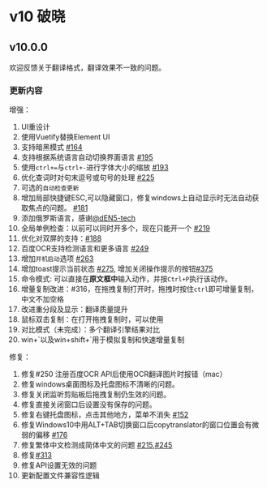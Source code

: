 # v10 破晓

## v10.0.0
欢迎反馈关于翻译格式，翻译效果不一致的问题。

### 更新内容
增强：

1. UI重设计
2. 使用Vuetify替换Element UI
3. 支持暗黑模式 [#164](https://github.com/CopyTranslator/CopyTranslator/issues/164)
4. 支持根据系统语言自动切换界面语言 [#195](https://github.com/CopyTranslator/CopyTranslator/issues/195)
5. 使用`ctrl+=`与`ctrl+-`进行字体大小的缩放 [#193](https://github.com/CopyTranslator/CopyTranslator/issues/193)
7. 优化查词时对句末逗号或句号的处理 [#225](https://github.com/CopyTranslator/CopyTranslator/issues/225)
8. 可选的`自动检查更新`
9. 增加局部快捷键ESC,可以隐藏窗口，修复windows上自动显示时无法自动获取焦点的问题。 [#181](https://github.com/CopyTranslator/CopyTranslator/issues/181)
10. 添加俄罗斯语言，感谢[@dEN5-tech](https://www.facebook.com/profile.php?id=100028728105222)
11. 全局单例检查：以前可以同时开多个，现在只能开一个 [#219](https://github.com/CopyTranslator/CopyTranslator/issues/219)
12. 优化对双屏的支持：[#188](https://github.com/CopyTranslator/CopyTranslator/issues/188)
13. 百度OCR支持检测语言和更多语言 [#249](https://github.com/CopyTranslator/CopyTranslator/issues/249)
14. 增加`开机启动`选项 [#263](https://github.com/CopyTranslator/CopyTranslator/issues/263)
15. 增加toast提示当前状态 [#275](https://github.com/CopyTranslator/CopyTranslator/issues/275), 增加关闭操作提示的按钮[#375](https://github.com/CopyTranslator/CopyTranslator/issues/373)
16. 命令模式: 可以直接在**原文框中**输入动作，并按`Ctrl+P`执行该动作。
17. 增量复制改进：#316，在拖拽复制打开时，拖拽时按住`ctrl`即可增量复制，中文不加空格
18. 改进重分段及显示：翻译质量提升
19. 鼠标双击复制：在打开拖拽复制时，可以使用
20. 对比模式（未完成）：多个翻译引擎结果对比
21. win+\`以及win+shift+\`用于模拟复制和快速增量复制

修复：

1. 修复#250 注册百度OCR API后使用OCR翻译图片时报错（mac）
2. 修复windows桌面图标及托盘图标不清晰的问题。
3. 修复关闭监听剪贴板后拖拽复制仍生效的问题。
4. 修复直接关闭窗口后设置没有保存的问题。
5. 修复右键托盘图标，点击其他地方，菜单不消失 [#152](https://github.com/CopyTranslator/CopyTranslator/issues/152)
6. 修复Windows10中用ALT+TAB切换窗口后copytranslator的窗口位置会有微弱的偏移 [#176](https://github.com/CopyTranslator/CopyTranslator/issues/176)
7. 修复繁体中文检测成简体中文的问题 [#215](https://github.com/CopyTranslator/CopyTranslator/issues/215),[#245](https://github.com/CopyTranslator/CopyTranslator/issues/245)
8. 修复[#313](https://github.com/CopyTranslator/CopyTranslator/issues/313)
9. 修复API设置无效的问题
10. 更新配置文件兼容性逻辑
